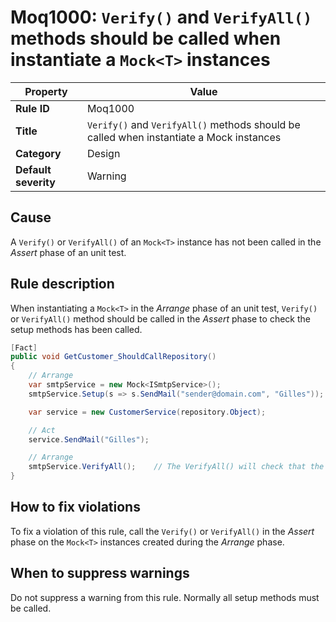 # Moq1000: `Verify()` and `VerifyAll()` methods should be called when instantiate a `Mock<T>` instances

| Property                            | Value                                                                                      |
|-------------------------------------|--------------------------------------------------------------------------------------------|
| **Rule ID**                         | Moq1000                                                                                     |
| **Title**                           | `Verify()` and `VerifyAll()` methods should be called when instantiate a Mock<T> instances |
| **Category**                        | Design																				       |
| **Default severity**				  | Warning																				       |

## Cause

A `Verify()` or `VerifyAll()` of an `Mock<T>` instance has not been called in the *Assert* phase
of an unit test.

## Rule description

When instantiating a `Mock<T>` in the *Arrange* phase of an unit test, `Verify()` or `VerifyAll()` method
should be called in the *Assert* phase to check the setup methods has been called.

```csharp
[Fact]
public void GetCustomer_ShouldCallRepository()
{
	// Arrange
	var smtpService = new Mock<ISmtpService>();
	smtpService.Setup(s => s.SendMail("sender@domain.com", "Gilles"));

	var service = new CustomerService(repository.Object);

	// Act
	service.SendMail("Gilles");

	// Arrange
	smtpService.VerifyAll();	// The VerifyAll() will check that the mocked ISmtpService.SendMail() has been called.
}
```

## How to fix violations

To fix a violation of this rule, call the `Verify()` or `VerifyAll()` in the *Assert* phase
on the `Mock<T>` instances created during the *Arrange* phase.

## When to suppress warnings

Do not suppress a warning from this rule. Normally all setup methods must be called.
